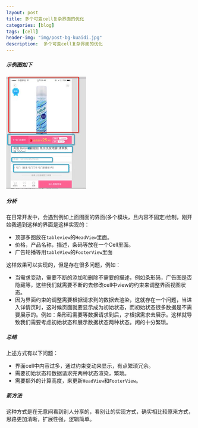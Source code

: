 ```yaml
---
layout: post
title: 多个可变cell复杂界面的优化
categories: [blog]
tags: [cell]
header-img: "img/post-bg-kuaidi.jpg"
description:  多个可变cell复杂界面的优化
---  
```


##### 示例图如下

![效果图2](/img/targets_post/test_2.jpeg)


##### 分析
  在日常开发中，会遇到例如上面图面的界面(多个模块，且内容不固定)绘制，刚开始我遇到这样的界面是这样实现的：
  
   - 顶部多图放在`tableview`的`HeadView`里面。
   - 价格，产品名称，描述，条码等放在一个Cell里面。 
   - 广告轮播等用`tableView`的`FooterView`里面  
   
这样效果可以实现的，但是存在很多问题，例如： 

 - 当需求变动，需要不断的添加和删除不需要的描述，例如条形码，广告图是否隐藏等，这些我们就需要不断的去修改cell中view的约束来调整界面视图状态。 
 - 因为界面约束的调整需要根据请求到的数据去渲染，这就存在一个问题，当进入详情页时，这时候页面就要显示成为初始状态，而初始状态很多数据是不需要展示的。例如：条形码需要等数据请求到后，才根据需求去展示。这样就导致我们需要考虑初始状态和展示数据状态两种状态。闲的十分繁琐。
 
##### 总结
 上述方式有以下问题： 
 
  - 界面cell中内容过多，通过约束变动来显示，有点繁琐冗余。
  - 需要初始状态和数据请求完两种状态渲染，繁琐。
  - 需要额外的计算高度，来更新`HeadView`和`FooterView`。
  
  
##### 新方法
  这种方式是在无意间看到别人分享的，看别让的实现方式，确实相比较原来方式，思路更加清晰，扩展性强，逻辑简单。

  

 